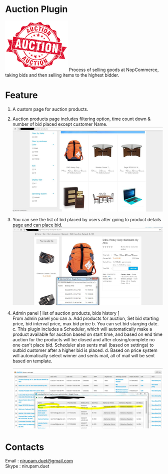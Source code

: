 # Auction Plugin
   ![alt text](https://raw.githubusercontent.com/nirupamduet/profile/master/images/auction.png)
   Process of selling goods at NopCommerce, taking bids and then selling items to the highest bidder.

# Feature

1. A custom page for auction products.
2. Auction products page includes filtering option, time count down & number of bid placed except customer Name.
   ![alt text](https://raw.githubusercontent.com/nirupamduet/profile/master/images/auction01.jpg)
3. You can see the list of bid placed by users after going to product details page and can place bid.
   ![alt text](https://raw.githubusercontent.com/nirupamduet/profile/master/images/auction02.jpg)
3. Admin panel [ list of auction products, bids history ]
   </br>
   From admin panel you can
   a. Add products for auction, Set bid starting price, bid interval price, max bid price
   b. You can set bid starging date.
   c. This plugin includes a Scheduler, which will automatically make a product available for auction based on start time, and based on end time auction for the 
      products will be closed and after closing/complete no one can't place bid.
	  Scheduler also sents mail (based on settings) to outbid customer after a higher bid is placed.
   d. Based on price system will automatically select winner and sents mail, all of mail will be sent based on template.
  
   ![alt text](https://raw.githubusercontent.com/nirupamduet/profile/master/images/auction03.jpg)
    
# Contacts

Email : nirupam.duet@gmail.com
</br>
Skype : nirupam.duet
